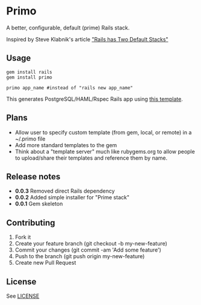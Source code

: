 # Primo

A better, configurable, default (prime) Rails stack.

Inspired by Steve Klabnik's article ["Rails has Two Default Stacks"](http://words.steveklabnik.com/rails-has-two-default-stacks)

## Usage

```
gem install rails
gem install primo

primo app_name #instead of "rails new app_name"
```

This generates PostgreSQL/HAML/Rspec Rails app using [this template](https://github.com/cbetta/primo/blob/master/templates/prime.rb).

## Plans

* Allow user to specify custom template (from gem, local, or remote) in a ~/.primo file
* Add more standard templates to the gem
* Think about a "template server" much like rubygems.org to allow people to upload/share their templates and reference them by name.

## Release notes

* **0.0.3** Removed direct Rails dependency
* **0.0.2** Added simple installer for "Prime stack"
* **0.0.1** Gem skeleton

## Contributing

1. Fork it
2. Create your feature branch (git checkout -b my-new-feature)
3. Commit your changes (git commit -am 'Add some feature')
4. Push to the branch (git push origin my-new-feature)
5. Create new Pull Request

## License

See [LICENSE](https://github.com/cbetta/primo/blob/master/LICENSE)


